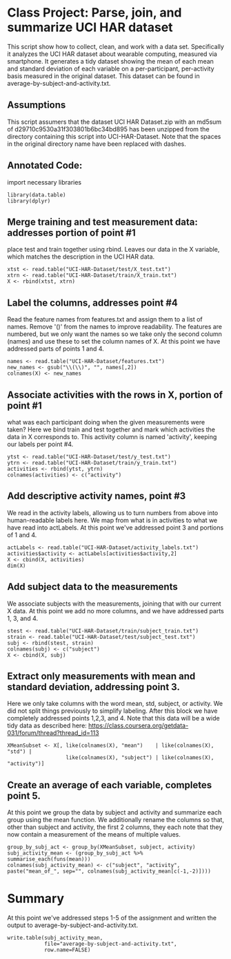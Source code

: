 # Class Project: Parse, join, and summarize UCI HAR dataset
 This script show how to collect, clean, and work with a data set. Specifically it
 analyzes the UCI HAR dataset about wearable computing, measured via smartphone.
 It generates a tidy dataset showing the mean of each mean and standard deviation
 of each variable on a per-participant, per-activity basis measured in the 
 original dataset. This dataset can be found in average-by-subject-and-activity.txt.

## Assumptions
 This script assumers that the dataset UCI HAR Dataset.zip
 with an md5sum of d29710c9530a31f303801b6bc34bd895 has been unzipped
 from the directory containing this script into UCI-HAR-Dataset. Note that 
 the spaces in the original directory name have been replaced with dashes.

## Annotated Code:
import necessary libraries
```
library(data.table)
library(dplyr)
```

## Merge training and test measurement data: addresses portion of point #1
 place test and train together using rbind. Leaves our data in
 the X variable, which matches the description in the UCI HAR data. 
```
xtst <- read.table("UCI-HAR-Dataset/test/X_test.txt")
xtrn <- read.table("UCI-HAR-Dataset/train/X_train.txt")
X <- rbind(xtst, xtrn)

```
## Label the columns, addresses point #4
 Read the feature names from features.txt and assign them to
 a list of names. Remove '()' from the names to improve readability.
 The features are numbered, but we only want the names so we take only
 the second column (names) and use these to set the column names of X.
 At this point we have addressed parts of points 1 and 4. 
```
names <- read.table("UCI-HAR-Dataset/features.txt")
new_names <- gsub("\\(\\)", "", names[,2])
colnames(X) <- new_names

```
## Associate activities with the rows in X,  portion of point #1
 what was each participant
 doing when the given measurements were taken?
 Here we bind train and test together and mark which activities
 the data in X corresponds to. This activity column is named 'activity',
 keeping our labels per point #4.
```
ytst <- read.table("UCI-HAR-Dataset/test/y_test.txt")
ytrn <- read.table("UCI-HAR-Dataset/train/y_train.txt")
activities <- rbind(ytst, ytrn)
colnames(activities) <- c("activity")

```
## Add descriptive activity names, point #3
 We read in the activity labels, allowing us to turn numbers from above
 into human-readable labels here. We map from what is in activities
 to what we have read into actLabels. At this point we've addressed point 3
 and portions of 1 and 4.
```
actLabels <- read.table("UCI-HAR-Dataset/activity_labels.txt")
activities$activity <- actLabels[activities$activity,2]
X <- cbind(X, activities)
dim(X)

```
## Add subject data to the measurements
 We associate subjects with the measurements, joining that with our current
 X data. At this point we add no more columns, and we have addressed parts
 1, 3, and 4. 
```
stest <- read.table("UCI-HAR-Dataset/train/subject_train.txt")
strain <- read.table("UCI-HAR-Dataset/test/subject_test.txt")
subj <- rbind(stest, strain)
colnames(subj) <- c("subject")
X <- cbind(X, subj)

```
## Extract only measurements with mean and standard deviation, addressing point 3.
 Here we only take columns with the word mean, std, subject, or activity. We did
 not split things previously to simplify labeling. After this block we have
 completely addressed points 1,2,3, and 4. Note that this data will be a wide tidy 
 data as described here: 
 https://class.coursera.org/getdata-031/forum/thread?thread_id=113
```
XMeanSubset <- X[, like(colnames(X), "mean")    | like(colnames(X), "std") | 
                   like(colnames(X), "subject") | like(colnames(X), "activity")]

```
## Create an average of each variable, completes point 5. 
 At this point we group the data by subject and activity and summarize each
 group using the mean function. We additionally rename the columns so that,
 other than subject and activity, the first 2 columns, they each note that they
 now contain a measurement of the means of multiple values. 
```
group_by_subj_act <- group_by(XMeanSubset, subject, activity)
subj_activity_mean <- (group_by_subj_act %>% summarise_each(funs(mean)))
colnames(subj_activity_mean) <- c("subject", "activity", paste("mean_of_", sep="", colnames(subj_activity_mean[c(-1,-2)])))

```
# Summary
 At this point we've addressed steps 1-5 of the assignment and written the
 output to average-by-subject-and-activity.txt.
```
write.table(subj_activity_mean, 
            file="average-by-subject-and-activity.txt", 
            row.name=FALSE)
```
